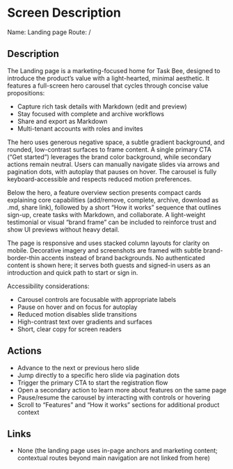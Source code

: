# Screen Description

Name: Landing page
Route: /

## Description
The Landing page is a marketing-focused home for Task Bee, designed to introduce the product’s value with a light-hearted, minimal aesthetic. It features a full-screen hero carousel that cycles through concise value propositions:
- Capture rich task details with Markdown (edit and preview)
- Stay focused with complete and archive workflows
- Share and export as Markdown
- Multi-tenant accounts with roles and invites

The hero uses generous negative space, a subtle gradient background, and rounded, low-contrast surfaces to frame content. A single primary CTA (“Get started”) leverages the brand color background, while secondary actions remain neutral. Users can manually navigate slides via arrows and pagination dots, with autoplay that pauses on hover. The carousel is fully keyboard-accessible and respects reduced motion preferences.

Below the hero, a feature overview section presents compact cards explaining core capabilities (add/remove, complete, archive, download as .md, share link), followed by a short “How it works” sequence that outlines sign-up, create tasks with Markdown, and collaborate. A light-weight testimonial or visual “brand frame” can be included to reinforce trust and show UI previews without heavy detail.

The page is responsive and uses stacked column layouts for clarity on mobile. Decorative imagery and screenshots are framed with subtle brand-border-thin accents instead of brand backgrounds. No authenticated content is shown here; it serves both guests and signed-in users as an introduction and quick path to start or sign in.

Accessibility considerations:
- Carousel controls are focusable with appropriate labels
- Pause on hover and on focus for autoplay
- Reduced motion disables slide transitions
- High-contrast text over gradients and surfaces
- Short, clear copy for screen readers

## Actions
- Advance to the next or previous hero slide
- Jump directly to a specific hero slide via pagination dots
- Trigger the primary CTA to start the registration flow
- Open a secondary action to learn more about features on the same page
- Pause/resume the carousel by interacting with controls or hovering
- Scroll to “Features” and “How it works” sections for additional product context

## Links
- None (the landing page uses in-page anchors and marketing content; contextual routes beyond main navigation are not linked from here)